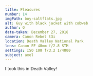 ```yaml
---
title: Pleasures
number: 14
imgPath: boy-saltflats.jpg
alt: Guy with black jacket with cobweb
author: Q
date-taken: December 27, 2018
camera: Canon Rebel t3i
location: Death Valley National Park
lens: Canon EF 40mm f/2.8 STM
settings: ISO 100 f/3.2 1/4000
subject: axel
---
```

I took this in Death Valley!

